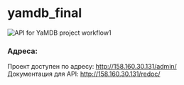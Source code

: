 # yamdb_final
![API for YaMDB project workflow1](https://github.com/Olga07122007/yamdb_final/actions/workflows/yamdb_workflow.yml/badge.svg)
### Адресa:
Проект доступен по адресу: http://158.160.30.131/admin/  
Документация для API: http://158.160.30.131/redoc/  


